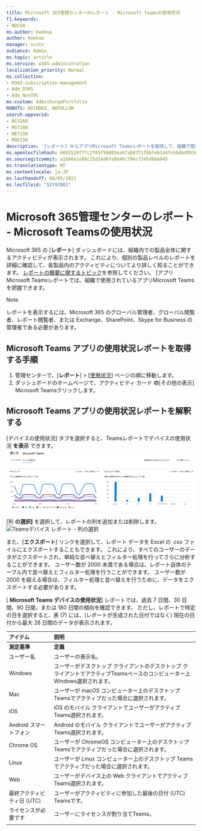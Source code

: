 ```yaml
---
title: Microsoft 365管理センターのレポート - Microsoft Teamsの使用状況
f1.keywords:
- NOCSH
ms.author: kwekua
author: kwekua
manager: scotv
audience: Admin
ms.topic: article
ms.service: o365-administration
localization_priority: Normal
ms.collection:
- M365-subscription-management
- Adm_O365
- Adm_NonTOC
ms.custom: AdminSurgePortfolio
ROBOTS: NOINDEX, NOFOLLOW
search.appverid:
- BCS160
- MST160
- MET150
- MOE150
description: '[レポート] からアプリMicrosoft Teamsレポートを取得して、組織で使用Microsoft Teamsアプリに関するMicrosoft 365します。'
ms.openlocfilehash: 6691520f7fc2f05f58d83ea97ab07f1f0bfeb144fc6b6bd9036e0773be10bb78
ms.sourcegitcommit: a1b66e1e80c25d14d67a9b46c79ec7245d88e045
ms.translationtype: MT
ms.contentlocale: ja-JP
ms.lasthandoff: 08/05/2021
ms.locfileid: "53797801"
---
```

# <a name="microsoft-365-reports-in-the-admin-center---microsoft-teams-device-usage"></a>Microsoft 365管理センターのレポート - Microsoft Teamsの使用状況

Microsoft 365 の [**レポート**] ダッシュボードには、組織内での製品全体に関するアクティビティが表示されます。 これにより、個別の製品レベルのレポートを詳細に確認して、各製品内のアクティビティについてより詳しく知ることができます。 [レポートの概要に関するトピック](activity-reports.md)を参照してください。 [アプリMicrosoft Teamsレポートでは、組織で使用されているアプリMicrosoft Teamsを把握できます。
  
> [!NOTE]
> レポートを表示するには、Microsoft 365 のグローバル管理者、グローバル閲覧者、レポート閲覧者、または Exchange、SharePoint、Skype for Business の管理者である必要があります。  
 
## <a name="how-to-get-to-the-microsoft-teams-app-usage-report"></a>Microsoft Teams アプリの使用状況レポートを取得する手順

1. 管理センターで、[**レポート**] \> [<a href="https://go.microsoft.com/fwlink/p/?linkid=2074756" target="_blank">使用状況</a>] ページの順に移動します。 
2. ダッシュボードのホームページで、アクティビティ カード **の**[その他の表示] Microsoft Teamsクリックします。
  
## <a name="interpret-the-microsoft-teams-app-usage-report"></a>Microsoft Teams アプリの使用状況レポートを解釈する

[デバイスの使用状況] タブを選択すると、Teamsレポートでデバイスの使用状況 **を表示** できます。<br/>![Microsoft 365レポート - Microsoft Teamsデバイスの使用状況を確認します。](../../media/e46c7f7c-8371-4a20-ae82-b20df64b0205.png)

[列 **の選択]** を選択して、レポートの列を追加または削除します。  <br/> ![Teamsデバイス レポート - 列の選択](../../media/3358d5d9-931b-4d30-931f-450b2f5717da.png)

また、[**エクスポート**] リンクを選択して、レポート データを Excel の .csv ファイルにエクスポートすることもできます。 これにより、すべてのユーザーのデータがエクスポートされ、単純な並べ替えとフィルター処理を行ってさらに分析することができます。 ユーザー数が 2000 未満である場合は、レポート自体のテーブル内で並べ替えとフィルター処理を行うことができます。 ユーザー数が 2000 を超える場合は、フィルター処理と並べ替えを行うために、データをエクスポートする必要があります。 

[ **Microsoft Teams デバイスの使用状況**] レポートでは、過去 7 日間、30 日間、90 日間、または 180 日間の傾向を確認できます。 ただし、レポートで特定の日を選択すると、表 (7) には、(レポートが生成された日付ではなく) 現在の日付から最大 28 日間のデータが表示されます。
  
|アイテム|説明|
|:-----|:-----|
|**測定基準**|**定義**|
|ユーザー名  <br/> |ユーザーの表示名。  <br/> |
|Windows  <br/> |ユーザーがデスクトップ クライアントのデスクトップ クライアントでアクティブTeamsベースのコンピューター上Windows選択されます。  <br/> |
|Mac  <br/> |ユーザーが macOS コンピューター上のデスクトップ Teamsでアクティブだった場合に選択されます。  <br/> |
|iOS  <br/> |iOS のモバイル クライアントでユーザーがアクティブTeams選択されます。  <br/> |
|Android スマートフォン  <br/> | Android のモバイル クライアントでユーザーがアクティブTeams選択されます。  <br/> |
|Chrome OS  <br/> |ユーザーが ChromeOS コンピューター上のデスクトップ Teamsでアクティブだった場合に選択されます。|
|Linux  <br/> | ユーザーが Linux コンピューター上のデスクトップ Teamsでアクティブだった場合に選択されます。  <br/> |
|Web  <br/> |ユーザーがデバイス上の Web クライアントでアクティブTeams選択されます。|
|最終アクティビティ日 (UTC)  <br/> |ユーザーがアクティビティに参加した最後の日付 (UTC) Teamsです。  <br/> |
|ライセンスが必要です|ユーザーにライセンスが割り当てTeams。|
|||